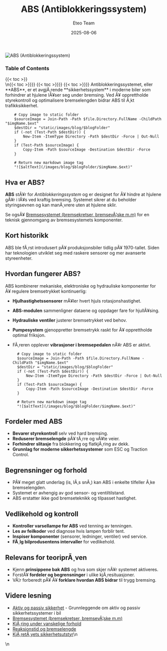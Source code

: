 ﻿---
title: "ABS (Antiblokkeringssystem)"
date: 2025-08-06
draft: false
author: "Eteo Team"
description: "Lær hvordan ABS (antiblokkeringssystem) fungerer, fordeler og vedlikehold. Viktig kunnskap for teoriprøven i klasse B."
categories: ["Driving Theory"]
tags: ["driving", "theory", "safety"]
featured_image: "/images/blog/abs-antiblokkeringssystem/abs-antiblokkeringssystem-image.svg"
---

<div class="blog-content">
  <div class="featured-image">
    <img src="/images/blog/abs-antiblokkeringssystem/abs-antiblokkeringssystem-image.svg" alt="ABS (Antiblokkeringssystem)" class="img-fluid rounded">
  </div>

  <div class="toc-container mt-4 mb-4">
    <h3>Table of Contents</h3>
    {{< toc >}}
  </div>

  <div class="blog-body">\n{{< toc >}}}}
{{< toc >}}}}
{{< toc >}}}}
Antiblokkeringssystemet, eller **ABS**, er et avgjÃ¸rende **sikkerhetssystem** i moderne biler som forhindrer at hjulene lÃ¥ser seg under bremsing.
Ved Ã¥ opprettholde styrekontroll og optimalisere bremselengden bidrar ABS til Ã¸kt trafikksikkerhet.


        
        
        # Copy image to static folder
        $sourceImage = Join-Path -Path $file.Directory.FullName -ChildPath "$imgName.$ext"
        $destDir = "static/images/blog/$blogFolder"
        if (-not (Test-Path $destDir)) {
            New-Item -ItemType Directory -Path $destDir -Force | Out-Null
        }
        if (Test-Path $sourceImage) {
            Copy-Item -Path $sourceImage -Destination $destDir -Force
        }
        
        # Return new markdown image tag
        "![$altText](/images/blog/$blogFolder/$imgName.$ext)"
    

## Hva er ABS?

**ABS** stÃ¥r for *Antiblokkeringssystem* og er designet for Ã¥ hindre at hjulene gÃ¥r i lÃ¥s ved kraftig bremsing.
Systemet sikrer at du beholder styringsevnen og kan manÃ¸vrere uten at hjulene sklir.

Se ogsÃ¥ [Bremsesystemet (bremsekretser, bremsevÃ¦ske m.m)](/blogs/teori/bremsesystemet "Bremsesystemet (bremsekretser, bremsevÃ¦ske m.m)") for en teknisk gjennomgang av bremsesystemets komponenter.

## Kort historikk

ABS ble fÃ¸rst introdusert pÃ¥ produksjonsbiler tidlig pÃ¥ 1970-tallet. Siden har teknologien utviklet seg med raskere sensorer og mer avanserte styreenheter.

## Hvordan fungerer ABS?

ABS kombinerer mekaniske, elektroniske og hydrauliske komponenter for Ã¥ regulere bremsetrykket kontinuerlig:

* **Hjulhastighetssensorer** mÃ¥ler hvert hjuls rotasjonshastighet.
* **ABS-modulen** sammenligner dataene og oppdager fare for hjullÃ¥sing.
* **Hydrauliske ventiler** justerer bremsetrykket ved behov.
* **Pumpesystem** gjenoppretter bremsetrykk raskt for Ã¥ opprettholde optimal friksjon.
* FÃ¸reren opplever **vibrasjoner i bremsepedalen** nÃ¥r ABS er aktivt.


        
        
        # Copy image to static folder
        $sourceImage = Join-Path -Path $file.Directory.FullName -ChildPath "$imgName.$ext"
        $destDir = "static/images/blog/$blogFolder"
        if (-not (Test-Path $destDir)) {
            New-Item -ItemType Directory -Path $destDir -Force | Out-Null
        }
        if (Test-Path $sourceImage) {
            Copy-Item -Path $sourceImage -Destination $destDir -Force
        }
        
        # Return new markdown image tag
        "![$altText](/images/blog/$blogFolder/$imgName.$ext)"
    

## Fordeler med ABS

* **Bevarer styrekontroll** selv ved hard bremsing.
* **Reduserer bremselengde** pÃ¥ tÃ¸rre og vÃ¥te veier.
* **Forhindrer slitasje** fra blokkering og flatkjÃ¸ring av dekk.
* **Grunnlag for moderne sikkerhetssystemer** som ESC og Traction Control.

## Begrensninger og forhold

* PÃ¥ meget glatt underlag (is, lÃ¸s snÃ¸) kan ABS i enkelte tilfeller Ã¸ke bremselengden.
* Systemet er avhengig av god sensor- og ventiltilstand.
* ABS erstatter ikke god bremseteknikk og tilpasset hastighet.

## Vedlikehold og kontroll

* **Kontroller varsellampe for ABS** ved tenning av tenningen.
* **Les av feilkoder** ved diagnose hvis lampen forblir tent.
* **Inspiser komponenter** (sensorer, ledninger, ventiler) ved service.
* **FÃ¸lg bilprodusentens intervaller** for vedlikehold.

## Relevans for teoriprÃ¸ven

* Kjenn **prinsippene bak ABS** og hva som skjer nÃ¥r systemet aktiveres.
* ForstÃ¥ **fordeler og begrensninger** i ulike kjÃ¸resituasjoner.
* VÃ¦r forberedt pÃ¥ Ã¥ **forklare hvordan ABS bidrar** til trygg bremsing.

## Videre lesning

* [Aktiv og passiv sikkerhet](/blogs/teori/aktiv-og-passiv-sikkerhet "Aktiv og passiv sikkerhet - ESP, airbag og mer") - Grunnleggende om aktiv og passiv sikkerhetssystemer i bil
* [Bremsesystemet (bremsekretser, bremsevÃ¦ske m.m)](/blogs/teori/bremsesystemet "Bremsesystemet (bremsekretser, bremsevÃ¦ske m.m)")
* [KjÃ¸ring under vanskelige forhold](/blogs/teori/kjoring-under-vanskelige-forhold "KjÃ¸ring under vanskelige forhold")
* [Reaksjonstid og bremselengde](/blogs/teori/reaksjonstid-og-bremselengde "Reaksjonstid og bremselengde - Stoppeavstand og reaksjonstid")
* [KjÃ¸retÃ¸yets sikkerhetsutstyr](/blogs/teori/kjoretoyets-sikkerhetsutstyr "KjÃ¸retÃ¸yets sikkerhetsutstyr - ABS, ESC og mer")\n  </div>\n</div>